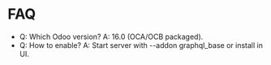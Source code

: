# FAQ

- Q: Which Odoo version? A: 16.0 (OCA/OCB packaged).
- Q: How to enable? A: Start server with --addon graphql_base or install in UI.
